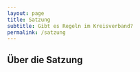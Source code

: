 ```yaml
---
layout: page
title: Satzung
subtitle: Gibt es Regeln im Kreisverband?
permalink: /satzung
---
```

## Über die Satzung